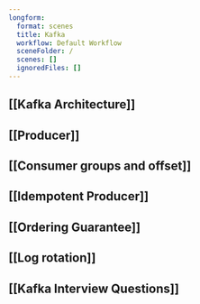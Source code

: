 ```yaml
---
longform:
  format: scenes
  title: Kafka
  workflow: Default Workflow
  sceneFolder: /
  scenes: []
  ignoredFiles: []
---
```

## [[Kafka Architecture]]

## [[Producer]]

## [[Consumer groups and offset]]

## [[Idempotent Producer]]

## [[Ordering Guarantee]]

## [[Log rotation]]
## [[Kafka Interview Questions]]





